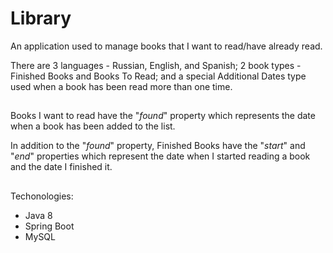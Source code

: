 # Library

An application used to manage books that I want to read/have already read.

There are 3 languages - Russian, English, and Spanish; 2 book types - Finished Books and Books To Read; and a special Additional Dates type used when a book has been read more than one time.

## 

Books I want to read have the "_found_" property which represents the date when a book has been added to the list.

In addition to the "_found_" property, Finished Books have the "_start_" and "_end_" properties which represent the date when I started reading a book and the date I finished it.

##

Techonologies:
- Java 8
- Spring Boot
- MySQL
